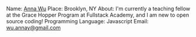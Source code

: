 Name: [Anna Wu](https://gist.github.com/AnnaYWu)
Place: Brooklyn, NY
About: I'm currently a teaching fellow at the Grace Hopper Program at Fullstack Academy, and I am new to open source coding!
Programming Language: Javascript
Email: wu.annay@gmail.com
